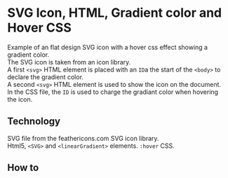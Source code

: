 # SVG Icon, HTML, Gradient color and Hover CSS

Example of an flat design SVG icon with a hover css effect showing a gradient color.  
The SVG icon is taken from an icon library.  
A first `<svg>` HTML element is placed with an `ID`a the start of the `<body>` to declare the gradient color.  
A second `<svg>` HTML element is used to show the icon on the document.  
In the CSS file, the `ID` is used to charge the gradiant color when hovering the icon.  

## Technology

SVG file from the feathericons.com SVG icon library.  
Html5, `<SVG>` and `<linearGradient>` elements. 
`:hover` CSS. 

## How to

